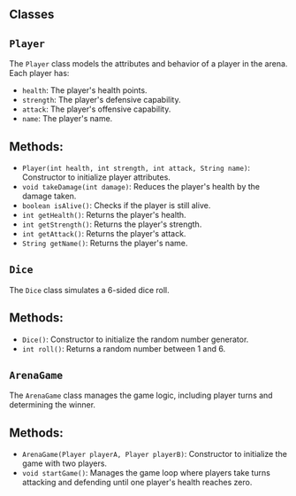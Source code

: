 
## Classes

## `Player`

The `Player` class models the attributes and behavior of a player in the arena. Each player has:

- `health`: The player's health points.
- `strength`: The player's defensive capability.
- `attack`: The player's offensive capability.
- `name`: The player's name.

## Methods:
- `Player(int health, int strength, int attack, String name)`: Constructor to initialize player attributes.
- `void takeDamage(int damage)`: Reduces the player's health by the damage taken.
- `boolean isAlive()`: Checks if the player is still alive.
- `int getHealth()`: Returns the player's health.
- `int getStrength()`: Returns the player's strength.
- `int getAttack()`: Returns the player's attack.
- `String getName()`: Returns the player's name.

## `Dice`

The `Dice` class simulates a 6-sided dice roll.

## Methods:
- `Dice()`: Constructor to initialize the random number generator.
- `int roll()`: Returns a random number between 1 and 6.

## `ArenaGame`

The `ArenaGame` class manages the game logic, including player turns and determining the winner.

## Methods:
- `ArenaGame(Player playerA, Player playerB)`: Constructor to initialize the game with two players.
- `void startGame()`: Manages the game loop where players take turns attacking and defending until one player's health reaches zero.

